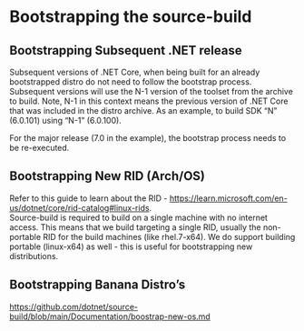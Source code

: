 # Bootstrapping the source-build

## Bootstrapping Subsequent .NET release
Subsequent versions of .NET Core, when being built for an already bootstrapped distro do not need to follow the bootstrap process. Subsequent versions will use the N-1 version of the toolset from the archive to build. Note, N-1 in this context means the previous version of .NET Core that was included in the distro archive.
As an example, to build SDK “N” (6.0.101) using “N-1” (6.0.100). 

For the major release (7.0 in the example), the bootstrap process needs to be re-executed.

## Bootstrapping New RID (Arch/OS)
Refer to this guide to learn about the RID - https://learn.microsoft.com/en-us/dotnet/core/rid-catalog#linux-rids.  
Source-build is required to build on a single machine with no internet access. This means that we build targeting a single RID, usually the non-portable RID for the build machines (like rhel.7-x64). We do support building portable (linux-x64) as well - this is useful for bootstrapping new distributions.  

## Bootstrapping Banana Distro’s 
https://github.com/dotnet/source-build/blob/main/Documentation/boostrap-new-os.md
